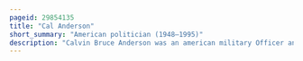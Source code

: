 ```yaml
---
pageid: 29854135
title: "Cal Anderson"
short_summary: "American politician (1948–1995)"
description: "Calvin Bruce Anderson was an american military Officer and Politician who served in the Washington State Senate in 1995 as a Representative for the 43rd District. A Member of the Democratic Party, he previously served as a Member of the Washington House of Representatives from 1987 to 1995, and was the first openly gay Member of the Washington State Legislature."
---
```

